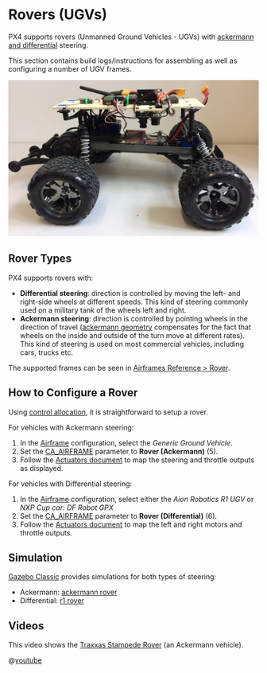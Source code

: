 # Rovers (UGVs)

PX4 supports rovers (Unmanned Ground Vehicles - UGVs) with [ackermann and differential](#rover-types) steering.

This section contains build logs/instructions for assembling as well as configuring a number of UGV frames.

![Traxxas Rover Picture](../../assets/airframes/rover/traxxas_stampede_vxl/final_side.jpg)

## Rover Types

PX4 supports rovers with:

- **Differential steering**: direction is controlled by moving the left- and right-side wheels at different speeds.
   This kind of steering commonly used on a military tank of the wheels left and right. 
- **Ackermann steering**: direction is controlled by pointing wheels in the direction of travel ([ackermann geometry](https://en.wikipedia.org/wiki/Ackermann_steering_geometry) compensates for the fact that wheels on the inside and outside of the turn move at different rates).
  This kind of steering is used on most commercial vehicles, including cars, trucks etc.

The supported frames can be seen in [Airframes Reference > Rover](../airframes/airframe_reference.md#rover).


## How to Configure a Rover

Using [control allocation](../config/actuators.md), it is straightforward to setup a rover.

For vehicles with Ackermann steering:

1. In the [Airframe](../config/airframe.md) configuration, select the *Generic Ground Vehicle*.
1. Set the [CA_AIRFRAME](../advanced_config/parameter_reference.md#CA_AIRFRAME) parameter to **Rover (Ackermann)** (5).
1. Follow the [Actuators document](../config/actuators.md) to map the steering and throttle outputs as displayed.

For vehicles with Differential steering:

1. In the [Airframe](../config/airframe.md) configuration, select either the _Aion Robotics R1 UGV_ or _NXP Cup car: DF Robot GPX_
1. Set the [CA_AIRFRAME](../advanced_config/parameter_reference.md#CA_AIRFRAME) parameter to **Rover (Differential)** (6).
1. Follow the [Actuators document](../config/actuators.md) to map the left and right motors and throttle outputs.


## Simulation

[Gazebo Classic](../sim_gazebo_classic/README.md) provides simulations for both types of steering:

- Ackermann: [ackermann rover](../sim_gazebo_classic/gazebo_vehicles.md#ackermann-ugv)
- Differential: [r1 rover](../sim_gazebo_classic/gazebo_vehicles.md#differential-ugv)

## Videos

This video shows the [Traxxas Stampede Rover](../frames_rover/traxxas_stampede.md) (an Ackermann vehicle).

@[youtube](https://youtu.be/N3HvSKS3nCw)
